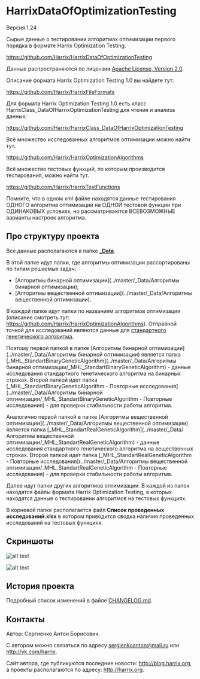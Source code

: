 HarrixDataOfOptimizationTesting
===============================

Версия 1.24

Сырые данные о тестировании алгоритмах оптимизации первого порядка в формате Harrix Optimization Testing.

https://github.com/Harrix/HarrixDataOfOptimizationTesting

Данные распространяются по лицензии [Apache License, Version 2.0](../master/LICENSE.txt).

Описание формата Harrix Optimization Testing 1.0 вы найдете тут:

https://github.com/Harrix/HarrixFileFormats

Для формата Harrix Optimization Testing 1.0 есть класс HarrixClass_DataOfHarrixOptimizationTesting для чтения и анализа данных:

https://github.com/Harrix/HarrixClass_DataOfHarrixOptimizationTesting

Всё множество исследованных алгоритмов оптимизации можно найти тут.

https://github.com/Harrix/HarrixOptimizationAlgorithms

Всё множество тестовых функций, по которым производится тестирования, можно найти тут.

https://github.com/Harrix/HarrixTestFunctions

Помните, что в одном xml файле находятся данные тестирования ОДНОГО алгоритма оптимизации на ОДНОЙ тестовой функции при ОДИНАКОВЫХ условиях, но рассматриваются ВСЕВОЗМОЖНЫЕ варианты настроек алгоритма.

Про структуру проекта
---------------------

Все данные располагаются в папке [**_Data**](../master/_Data).

В этой папке идут папки, где алгоритмы оптимизации рассортированы по типам решаемых задач:

 - [Алгоритмы бинарной оптимизации](../master/_Data/Алгоритмы бинарной оптимизации);
 - [Алгоритмы вещественной оптимизации](../master/_Data/Алгоритмы вещественной оптимизации).
 
В каждой папке идут папки по названиям алгоритмов оптимизации (описание смотреть тут: https://github.com/Harrix/HarrixOptimizationAlgorithms). Отправной точкой для исследований являются данные для [стандартного генетического алгоритма](https://github.com/Harrix/Standard-Genetic-Algorithm). 

Поэтому первой папкой в папке [Алгоритмы бинарной оптимизации](../master/_Data/Алгоритмы бинарной оптимизации) является папка [_MHL_StandartBinaryGeneticAlgorithm](../master/_Data/Алгоритмы бинарной оптимизации/_MHL_StandartBinaryGeneticAlgorithm) - данные исследования стандартного генетического алгоритма на бинарных строках. Второй папкой идет папка [_MHL_StandartBinaryGeneticAlgorithm - Повторные исследования](../master/_Data/Алгоритмы бинарной оптимизации/_MHL_StandartBinaryGeneticAlgorithm - Повторные исследования) - для проверки стабильности работы алгоритма.

Аналогично первой папкой в папке [Алгоритмы вещественной оптимизации](../master/_Data/Алгоритмы вещественной оптимизации) является папка [_MHL_StandartRealGeneticAlgorithm](../master/_Data/Алгоритмы вещественной оптимизации/_MHL_StandartRealGeneticAlgorithm) - данные исследования стандартного генетического алгоритма на вещественных строках. Второй папкой идет папка [_MHL_StandartRealGeneticAlgorithm - Повторные исследования](../master/_Data/Алгоритмы вещественной оптимизации/_MHL_StandartRealGeneticAlgorithm - Повторные исследования) - для проверки стабильности работы алгоритма.

Далее идут папки других алгоритмов оптимизации. В каждой из папок находятся файлы формата Harrix Optimization Testing, в которых находятся данные о тестировании алгоритмов на тестовых функциях.

В корневой папке располагается файл **Список проведенных исследований.xlsx** в котором приводится сводка наличия проведенных исследований на тестовых функциях.

Скриншоты
-------------------------------

![alt text](../master/imagesforgithub/example1.png "Пример XML файла")

![alt text](../master/imagesforgithub/example2.png "Пример анализа файла XML")

История проекта
---------------

Подробный список изменений в файле [CHANGELOG.md](../master/CHANGELOG.md).

Контакты
--------

Автор: Сергиенко Антон Борисович.

С автором можно связаться по адресу sergienkoanton@mail.ru или  http://vk.com/harrix.

Сайт автора, где публикуются последние новости: http://blog.harrix.org, а проекты располагаются по адресу: http://harrix.org.